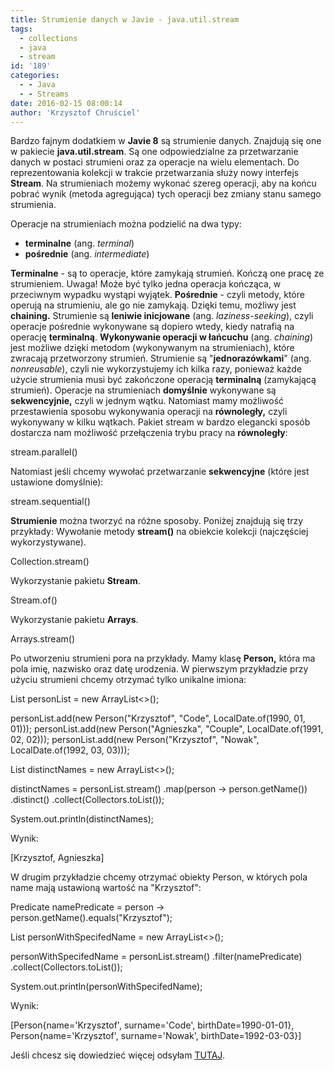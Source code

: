 ```yaml
---
title: Strumienie danych w Javie - java.util.stream
tags:
  - collections
  - java
  - stream
id: '189'
categories:
  - - Java
  - - Streams
date: 2016-02-15 08:00:14
author: 'Krzysztof Chruściel'
---
```


Bardzo fajnym dodatkiem w **Javie 8** są strumienie danych. Znajdują się one w pakiecie **java.util.stream**. Są one odpowiedzialne za przetwarzanie danych w postaci strumieni oraz za operacje na wielu elementach. Do reprezentowania kolekcji w trakcie przetwarzania służy nowy interfejs **Stream<T>**. Na strumieniach możemy wykonać szereg operacji, aby na końcu pobrać wynik (metoda agregująca) tych operacji bez zmiany stanu samego strumienia.
<!-- more -->
Operacje na strumieniach można podzielić na dwa typy:

*   **terminalne** (ang. _terminal_)
*   **pośrednie** (ang. _intermediate_)

**Terminalne** - są to operacje, które zamykają strumień. Kończą one pracę ze strumieniem. Uwaga! Może być tylko jedna operacja kończąca, w przeciwnym wypadku wystąpi wyjątek. **Pośrednie** \- czyli metody, które operują na strumieniu, ale go nie zamykają. Dzięki temu, możliwy jest **chaining.** Strumienie są **leniwie inicjowane** (ang. _laziness-seeking_), czyli operacje pośrednie wykonywane są dopiero wtedy, kiedy natrafią na operację **terminalną**. **Wykonywanie operacji w łańcuchu** (ang. _chaining_) jest możliwe dzięki metodom (wykonywanym na strumieniach), które zwracają przetworzony strumień. Strumienie są "**jednorazówkami**" (ang. _nonreusable_), czyli nie wykorzystujemy ich kilka razy, ponieważ każde użycie strumienia musi być zakończone operacją **terminalną** (zamykającą strumień). Operacje na strumieniach **domyślnie** wykonywane są **sekwencyjnie,** czyli w jednym wątku. Natomiast mamy możliwość przestawienia sposobu wykonywania operacji na **równoległy,** czyli wykonywany w kilku wątkach. Pakiet stream w bardzo elegancki sposób dostarcza nam możliwość przełączenia trybu pracy na **równoległy**:

stream.parallel()

Natomiast jeśli chcemy wywołać przetwarzanie **sekwencyjne** (które jest ustawione domyślnie):

stream.sequential()

**Strumienie** można tworzyć na różne sposoby. Poniżej znajdują się trzy przykłady: Wywołanie metody **stream()** na obiekcie kolekcji (najczęściej wykorzystywane).

Collection.stream()

Wykorzystanie pakietu **Stream**.

Stream.of()

Wykorzystanie pakietu **Arrays**.

Arrays.stream()

Po utworzeniu strumieni pora na przykłady. Mamy klasę **Person,** która ma pola imię, nazwisko oraz datę urodzenia. W pierwszym przykładzie przy użyciu strumieni chcemy otrzymać tylko unikalne imiona:

List<Person> personList = new ArrayList<>();

personList.add(new Person("Krzysztof", "Code", LocalDate.of(1990, 01, 01)));
personList.add(new Person("Agnieszka", "Couple", LocalDate.of(1991, 02, 02)));
personList.add(new Person("Krzysztof", "Nowak", LocalDate.of(1992, 03, 03)));


List<String> distinctNames = new ArrayList<>();

distinctNames = personList.stream()
        .map(person -> person.getName())
        .distinct()
        .collect(Collectors.toList());

System.out.println(distinctNames);

Wynik:

\[Krzysztof, Agnieszka\]

W drugim przykładzie chcemy otrzymać obiekty Person, w których pola name mają ustawioną wartość na "Krzysztof":

Predicate<Person> namePredicate = person -> person.getName().equals("Krzysztof");

List<Person> personWithSpecifedName = new ArrayList<>();

personWithSpecifedName = personList.stream()
        .filter(namePredicate)
        .collect(Collectors.toList());

System.out.println(personWithSpecifedName);

Wynik:

\[Person{name='Krzysztof', surname='Code', birthDate=1990-01-01}, Person{name='Krzysztof', surname='Nowak', birthDate=1992-03-03}\]

Jeśli chcesz się dowiedzieć więcej odsyłam [TUTAJ](https://docs.oracle.com/javase/8/docs/api/java/util/stream/package-summary.html).